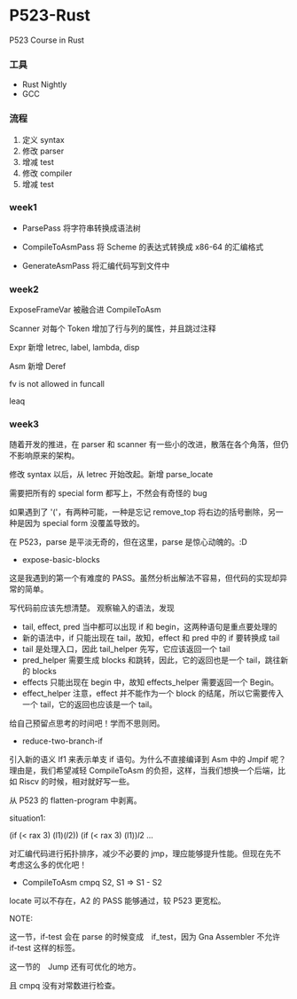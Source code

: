 # P523-Rust
P523 Course in Rust

### 工具

+ Rust Nightly
+ GCC


### 流程

1. 定义 syntax
2. 修改 parser
3. 增减 test
4. 修改 compiler
5. 增减 test

### week1

+ ParsePass
将字符串转换成语法树

+ CompileToAsmPass
将 Scheme 的表达式转换成 x86-64 的汇编格式

+ GenerateAsmPass
将汇编代码写到文件中

### week2

ExposeFrameVar 被融合进 CompileToAsm

Scanner 对每个 Token 增加了行与列的属性，并且跳过注释

Expr 新增 letrec, label, lambda, disp

Asm 新增 Deref

fv is not allowed in funcall

leaq

### week3

随着开发的推进，在 parser 和 scanner 有一些小的改进，散落在各个角落，但仍不影响原来的架构。

修改 syntax 以后，从 letrec 开始改起。新增 parse_locate

需要把所有的 special form 都写上，不然会有奇怪的 bug

如果遇到了 '('，有两种可能，一种是忘记 remove_top 将右边的括号删除，另一种是因为 special form 没覆盖导致的。

在 P523，parse 是平淡无奇的，但在这里，parse 是惊心动魄的。:D


+ expose-basic-blocks

这是我遇到的第一个有难度的 PASS。虽然分析出解法不容易，但代码的实现却异常的简单。

写代码前应该先想清楚。
观察输入的语法，发现

+ tail, effect, pred 当中都可以出现 if 和 begin，这两种语句是重点要处理的
+ 新的语法中，if 只能出现在 tail，故知，effect 和 pred 中的 if 要转换成 tail
+ tail 是处理入口，因此 tail_helper 先写，它应该返回一个 tail
+ pred_helper 需要生成 blocks 和跳转，因此，它的返回也是一个 tail，跳往新的 blocks
+ effects 只能出现在 begin 中，故知 effects_helper 需要返回一个 Begin。
+ effect_helper 注意，effect 并不能作为一个 block 的结尾，所以它需要传入一个 tail，它的返回也应该是一个 tail。

给自己预留点思考的时间吧！学而不思则罔。

+ reduce-two-branch-if

引入新的语义 If1 来表示单支 if 语句。为什么不直接编译到 Asm 中的 Jmpif 呢？理由是，我们希望减轻 CompileToAsm 的负担，这样，当我们想换一个后端，比如 Riscv 的时候，相对就好写一些。

从 P523 的 flatten-program 中剥离。

situation1:

(if (< rax 3) (l$1) (l$2))
(if (< rax 3) (l$1))
l$2 ...

对汇编代码进行拓扑排序，减少不必要的 jmp，理应能够提升性能。但现在先不考虑这么多的优化吧！


+ CompileToAsm
cmpq S2, S1 => S1 - S2


locate 可以不存在，A2 的 PASS 能够通过，较 P523 更宽松。

NOTE:

这一节，if-test 会在 parse 的时候变成　if_test，因为 Gna Assembler 不允许 if-test 这样的标签。

这一节的　Jump 还有可优化的地方。

且 cmpq 没有对常数进行检查。